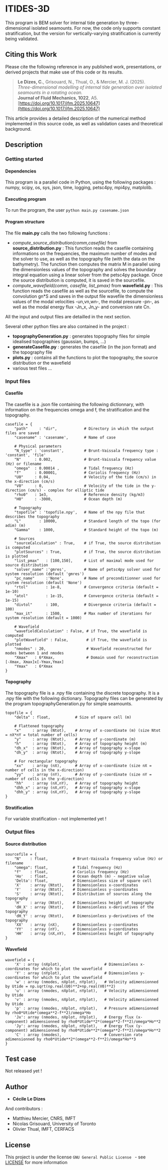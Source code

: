 # ITIDES-3D

This program is BEM solver for internal tide generation by three-dimensional isolated seamounts. For now, the code only supports constant stratification, but the version for vertically-varying stratification is currently being validated.

## Citing this Work

Please cite the following reference in any published work, presentations, or derived projects that make use of this code or its results.

> **Le Dizes, C.**, Grisouard, N., Thual, O., & Mercier, M. J. (2025).  
> *Three-dimensional modelling of internal tide generation over isolated seamounts in a rotating ocean.*  
> **Journal of Fluid Mechanics, 1022**, A5.  
> [https://doi.org/10.1017/jfm.2025.10647](https://doi.org/10.1017/jfm.2025.10647)

This article provides a detailed description of the numerical method implemented in this source code, as well as validation cases and theoretical background.

## Description
### Getting started
#### Dependencies
This program is a parallel code in Python, using the following packages : numpy, scipy, os, sys, json, time, logging, petsc4py, mpi4py, matplolib.

#### Executing program
To run the program, the user 
```python main.py casename.json```


#### Program structure
The file **main.py** calls the two following functions : 
* *compute_source_distribution(comm,casefile)* from **source_distribution.py** :
This function reads the casefile containing informations on the frequencies, the maximum number of modes and the solver to use, as well as the topography file (with the data on the bathymetry). The function then computes the matrix M in parallel using the dimensionless values of the 
topography and solves the boundary integral equation using a linear solver from the petsc4py package.
Once the source distribution is computed, it is saved in the sourcefile.
* *compute_wavefield(comm, casefile, list_pmax)*  from **wavefield.py** :
This function reads the casefile as well as the sourcefile, to compute the convolution gn*S and saves in the output file wavefile the dimensionless values
of the modal velocities -un,vn,wn-, the modal pressure -pn-, as well as the modal energy flux -Jn_x, Jn_y- and conversion rate Cn.

All the input and output files are detailled in the next section.


Several other python files are also contained in the project : 
* **topographyGeneration.py** : generates topography files for simple idealised topographies (gaussian, bumps, ...)
* **generateCasefile.py** : generates the casefile (in the json format) and the topography file
* **plots.py** : contains all the functions to plot the topography, the source distribution or the wavefield
* various test files ...


### Input files
#### Casefile
The casefile is a .json file containing the following dictionnary, with information on the frequencies omega and f, the stratification and the topography.
```
casefile = {
    "path"     : "dir",            # Directory in which the output files are saved
    "casename" : 'casename',       # Name of case

    # Physical parameters
    "N_type" : 'constant',         # Brunt-Vaissala frequency type : 'constant', 'file'
    "N"      : 0.002,              # Brunt-Vaissala frequency value (Hz) or filename
    "omega"  : 0.00014 ,           # Tidal frequency (Hz)
    "f"      : 0.00001,            # Coriolis frequency (Hz)
    "U0"     : 0.04,               # Velocity of the tide (cm/s) in the x-direction (cm/s)
    "V0"     : 0,                  # Velocity of the tide in the y-direction (cm/s) - complex for elliptic tide
    "rho0"   : 1e3,                # Reference density (kg/m3)
    "H0"     : -3000,              # Ocean depth (m)

    # Topography
    "topofile" : 'topofile.npy',   # Name of the npy file that describes the topography
    "L"        : 10000,            # Standard length of the topo (for adim) (m)
    "Gamma"    : 1000,             # Standard height of the topo (m)

    # Sources
    "sourceCalculation" : True,    # if True, the source distribution is computed
    "plotSources" : True,          # if True, the source distribution is plotted
    "list_pmax"   : [100,150],     # List of maximal mode used for source distribution
    "solver_name" :'gmres',        # Name of petsc4py solver used for system resolution (default 'gmres')
    "pc_name"     :'None',         # Name of preconditionner used for system resolution (default 'None')
    "rtol"        : 1e-8,          # Convergence criteria (default = 1e-10)
    "atol"        : 1e-15,         # Convergence criteria (default = 1e-15)
    "divtol"      : 100,           # Divergence criteria (default = 100)
    "max_it"      : 1500,          # Max number of iterations for system resolution (default = 1000)

    # Wavefield
    "wavefieldCalculation" : False, # if True, the wavefield is computed
    "plotWavefield" : False,        # if True, the wavefield is plotted
    "nmodes" : 20,                  # Wavefield reconstructed for modes between 1 and nmodes
    "Xmax"   : 6*Xmax,              # Domain used for reconstruction [-Xmax, Xmax]x[-Ymax,Ymax]
    "Ymax"   : 6*Xmax
}
```

#### Topography 
The topography file is a .npy file containing the discrete topography. It is a .npy file with the following dictionary. Topography files can be generated by the program topographyGeneration.py for simple seamounts.
```
topofile = {
    "delta" : float,           # Size of square cell (m)
    
    # Flattened topography
    "x"     : array (Ntot),    # Array of x-coordinate (m) (size Ntot = nX*nY = total number of cells)
    "y"     : array (Ntot),    # Array of y-coordinate (m)
    "h"     : array (Ntot),    # Array of topography height (m)
    "dh_x"  : array (Ntot),    # Array of topography x-slope
    "dh_y"  : array (Ntot),    # Array of topography y-slope
    
    # For rectangular topography
    "xx"    : array (nX),      # Array of x-coordinate (size nX = number of cells in the x-direction)
    "yy"    : array (nY),      # Array of y-coordinate (size nY = number of cells in the y-direction)
    "hh"    : array (nX,nY),   # Array of topography height
    "dhh_x" : array (nX,nY),   # Array of topography x-slope
    "dhh_y" : array (nX,nY),   # Array of topography y-slope
}
```

#### Stratification
For variable stratification - not implemented yet !


### Output files
#### Source distribution
```
sourcefile = { 
    "N"    : float,           # Brunt-Vaissala frequency value (Hz) or filename
    "omega": float,           # Tidal frequency (Hz)
    "f"    : float,           # Coriolis frequency (Hz)
    'Ho'   : float,           # Ocean depth (m) - negative value
    'Delta': float,           # Dimensionless size of square cell
    'X'    : array (Ntot),    # Dimensionless x-coordinates
    'Y'    : array (Ntot),    # Dimensionless y-coordinates
    'S'    : array (Ntot),    # Distribution of sources along the topography
    'H'    : array (Ntot),    # Dimensionless height of topography
    'dH_X' : array (Ntot),    # Dimensionless x-derivatives of the topography
    'dH_Y' : array (Ntot),    # Dimensionless y-derivatives of the topography
    'XX'   : array (nX),      # Dimensionless y-coordinates
    'YY'   : array (nY),      # Dimensionless y-coordinates
    'HH'   : array (nX,nY),   # Dimensionless height of topography
}
```


#### Wavefield
```
wavefield = {
    'X' : array (nXplot),                   # Dimensionless x-coordinates for which to plot the wavefield
    'Y' : array (nYplot),                   # Dimensionless y-coordinates for which to plot the wavefield
    'w' : array (nmodes, nXplot, nYplot),   # Velocity adimensionned by Utide = np.sqrt(np.real(U0)**2+np.real(V0)**2)
    'u' : array (nmodes, nXplot, nYplot),   # Velocity adimensionned by Utide
    'v' : array (nmodes, nXplot, nYplot),   # Velocity adimensionned by Utide
    'p' : array (nmodes, nXplot, nYplot),   # Pressure adimensionned by rho0*Utide*(omega**2-f**2)/omega*Ho
    'Jx': array (nmodes, nXplot, nYplot),   # Energy flux (x-component) adimensionned by rho0*Utide**2*(omega**2-f**2)/omega*Ho**2
    'Jy': array (nmodes, nXplot, nYplot),   # Energy flux (y-component) adimensionned by rho0*Utide**2*(omega**2-f**2)/omega*Ho**2
    'C' : array (nmodes),                   # Conversion rate adimensionned by rho0*Utide**2*(omega**2-f**2)/omega*Ho**3
}
```

## Test case
Not released yet !

## Author
* **Cécile Le Dizes**

And contributors :
* Matthieu Mercier, CNRS, IMFT
* Nicolas Grisouard, University of Toronto
* Olivier Thual, IMFT, CERFACS

## License

This project is under the license ``GNU General Public License `` - see [LICENSE](LICENSE) for more information

